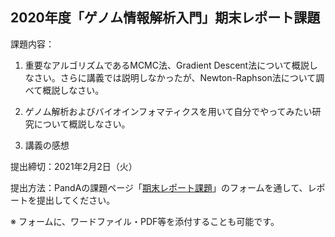 2020年度「ゲノム情報解析入門」期末レポート課題
---

課題内容：

1. 重要なアルゴリズムであるMCMC法、Gradient Descent法について概説しなさい。さらに講義では説明しなかったが、Newton-Raphson法について調べて概説しなさい。

2. ゲノム解析およびバイオインフォマティクスを用いて自分でやってみたい研究について概説しなさい。

3. 講義の感想

提出締切：2021年2月2日（火）

提出方法：PandAの課題ページ「[期末レポート課題](https://panda.ecs.kyoto-u.ac.jp/portal/directtool/47aad364-e826-4aaa-a0b1-2dd129d8841d/)」のフォームを通して、レポートを提出してください。

※ フォームに、ワードファイル・PDF等を添付することも可能です。
